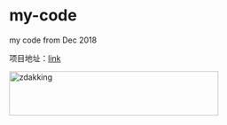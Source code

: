 # my-code
my code from Dec 2018

项目地址：[link](https://github.com/wky32768/my-code)

<img src="https://cdn.luogu.org/upload/pic/41290.png" alt="zdakking" width="377" height="80"></img>
